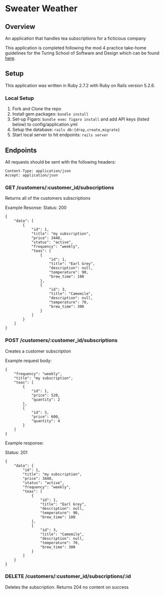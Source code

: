 # Sweater Weather

## Overview
An application that handles tea subscriptions for a ficticious company

This application is completed following the mod 4 practice take-home guidelines for the Turing School of Software and Design which can be found [here](https://mod4.turing.edu/projects/take_home/take_home_be).

## Setup

This application was written in Ruby 2.7.2 with Ruby on Rails version 5.2.6.

### Local Setup
1. Fork and Clone the repo
2. Install gem packages: `bundle install`
3. Set-up Figaro: `bundle exec figaro install` and add API keys (listed below) to config/application.yml
3. Setup the database: `rails db:{drop,create,migrate}`
4. Start local server to hit endpoints: `rails server`

## Endpoints
All requests should be sent with the following headers:
```
Content-Type: application/json
Accept: application/json
```

### GET /customers/:customer_id/subscriptions
Returns all of the customers subscriptions

Example Resonse:
Status: 200
```
{
    "data": [
        {
            "id": 1,
            "title": "my subscription",
            "price": 3440,
            "status": "active",
            "frequency": "weekly",
            "teas": [
                {
                    "id": 1,
                    "title": "Earl Grey",
                    "description": null,
                    "temperature": 90,
                    "brew_time": 180
                },
                {
                    "id": 3,
                    "title": "Camomile",
                    "description": null,
                    "temperature": 70,
                    "brew_time": 300
                }
            ]
        }
    ]
}
```

### POST /customers/:customer_id/subscriptions
Creates a customer subscription

Example request body:
```
{
    "frequency": "weekly",
    "title": "my subscription",
    "teas": [
        {
            "id": 1,
            "price": 520,
            "quantity": 2
        },
        {
            "id": 3,
            "price": 600,
            "quantity": 4
        }
    ]
}
```

Example response:

Status: 201
```
{
    "data": {
        "id": 1,
        "title": "my subscription",
        "price": 3440,
        "status": "active",
        "frequency": "weekly",
        "teas": [
            {
                "id": 1,
                "title": "Earl Grey",
                "description": null,
                "temperature": 90,
                "brew_time": 180
            },
            {
                "id": 3,
                "title": "Camomile",
                "description": null,
                "temperature": 70,
                "brew_time": 300
            }
        ]
    }
}
```

### DELETE /customers/:customer_id/subscriptions/:id

Deletes the subscription. Returns 204 no content on success
